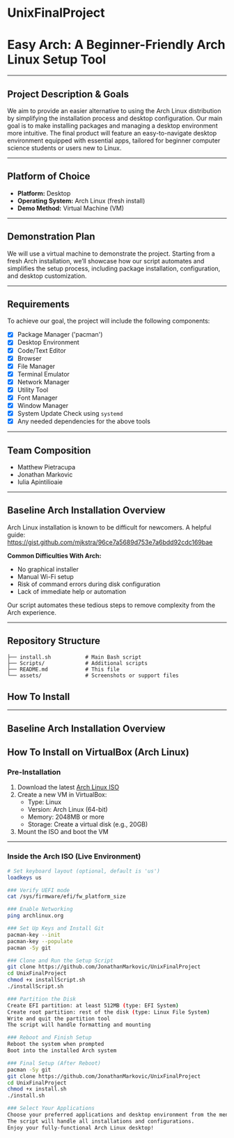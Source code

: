 # UnixFinalProject
# Easy Arch: A Beginner-Friendly Arch Linux Setup Tool

---

## Project Description & Goals

We aim to provide an easier alternative to using the Arch Linux distribution by simplifying the installation process and desktop configuration. Our main goal is to make installing packages and managing a desktop environment more intuitive. The final product will feature an easy-to-navigate desktop environment equipped with essential apps, tailored for beginner computer science students or users new to Linux.

---

## Platform of Choice

- **Platform:** Desktop
- **Operating System:** Arch Linux (fresh install)
- **Demo Method:** Virtual Machine (VM)

---

## Demonstration Plan

We will use a virtual machine to demonstrate the project. Starting from a fresh Arch installation, we’ll showcase how our script automates and simplifies the setup process, including package installation, configuration, and desktop customization.

---

## Requirements

To achieve our goal, the project will include the following components:

- [x] Package Manager ('pacman')
- [x] Desktop Environment
- [x] Code/Text Editor
- [x] Browser
- [x] File Manager
- [x] Terminal Emulator
- [x] Network Manager
- [x] Utility Tool
- [x] Font Manager
- [x] Window Manager
- [x] System Update Check using `systemd`
- [x] Any needed dependencies for the above tools

---

## Team Composition

- Matthew Pietracupa  
- Jonathan Markovic  
- Iulia Apintilioaie

---

## Baseline Arch Installation Overview
Arch Linux installation is known to be difficult for newcomers. A helpful guide:  
https://gist.github.com/mjkstra/96ce7a5689d753e7a6bdd92cdc169bae

**Common Difficulties With Arch:**
- No graphical installer  
- Manual Wi-Fi setup  
- Risk of command errors during disk configuration  
- Lack of immediate help or automation

Our script automates these tedious steps to remove complexity from the Arch experience.

---

## Repository Structure

```plaintext
├── install.sh           # Main Bash script
├── Scripts/             # Additional scripts
├── README.md            # This file
└── assets/              # Screenshots or support files
```

## How To Install

---

## Baseline Arch Installation Overview
## How To Install on VirtualBox (Arch Linux)

### Pre-Installation

1. Download the latest [Arch Linux ISO](https://archlinux.org/download/)
2. Create a new VM in VirtualBox:
   - Type: Linux  
   - Version: Arch Linux (64-bit)  
   - Memory: 2048MB or more  
   - Storage: Create a virtual disk (e.g., 20GB)  
3. Mount the ISO and boot the VM

---

### Inside the Arch ISO (Live Environment)
```bash
# Set keyboard layout (optional, default is 'us')
loadkeys us

### Verify UEFI mode
cat /sys/firmware/efi/fw_platform_size

### Enable Networking
ping archlinux.org

### Set Up Keys and Install Git
pacman-key --init
pacman-key --populate
pacman -Sy git

### Clone and Run the Setup Script
git clone https://github.com/JonathanMarkovic/UnixFinalProject
cd UnixFinalProject
chmod +x installScript.sh
./installScript.sh

### Partition the Disk
Create EFI partition: at least 512MB (type: EFI System)
Create root partition: rest of the disk (type: Linux File System)
Write and quit the partition tool
The script will handle formatting and mounting

### Reboot and Finish Setup
Reboot the system when prompted
Boot into the installed Arch system

### Final Setup (After Reboot)
pacman -Sy git
git clone https://github.com/JonathanMarkovic/UnixFinalProject
cd UnixFinalProject
chmod +x install.sh
./install.sh

### Select Your Applications
Choose your preferred applications and desktop environment from the menu system.
The script will handle all installations and configurations.
Enjoy your fully-functional Arch Linux desktop!

